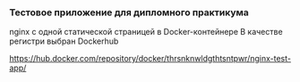 ### Тестовое приложение для дипломного практикума

nginx с одной статической страницей в Docker-контейнере
В качестве регистри выбран Dockerhub

https://hub.docker.com/repository/docker/thrsnknwldgthtsntpwr/nginx-test-app/